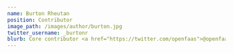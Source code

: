 ```yaml
---
name: Burton Rheutan
position: Contributor
image_path: /images/author/burton.jpg
twitter_username: _burtonr
blurb: Core contributor <a href="https://twitter.com/openfaas">@openfaas</a>.
---
```

